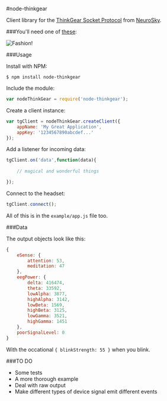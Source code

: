 #node-thinkgear

Client library for the [ThinkGear Socket Protocol](http://developer.neurosky.com/docs/lib/exe/fetch.php?media=app_notes:thinkgear_socket_protocol.pdf) from [NeuroSky](http://neurosky.com/). 

###You'll need one of [these](http://store.neurosky.com/products/mindwave-1):

![Fashion!](http://danielluxemburg.com/mindwave.png)

###Usage

Install with NPM:

```
$ npm install node-thinkgear
```


Include the module:

```javascript
var nodeThinkGear = require('node-thinkgear');
```

Create a client instance:

```javascript
var tgClient = nodeThinkGear.createClient({
	appName: 'My Great Application',
	appKey: '1234567890abcdef...'
});
```

Add a listener for incoming data:

```javascript
tgClient.on('data',function(data){
	
	// magical and wonderful things

});
```

Connect to the headset:

```javascript
tgClient.connect();
```

All of this is in the `example/app.js` file too.

###Data

The output objects look like this:

```javascript
{ 
	eSense: { 
		attention: 53, 
		meditation: 47 
	},
	eegPower: { 
		delta: 416474,
		theta: 33592,
		lowAlpha: 3877,
		highAlpha: 3142,
		lowBeta: 1569,
		highBeta: 3125,
		lowGamma: 3521,
		highGamma: 1451 
	},
	poorSignalLevel: 0 
}
```

With the occational `{ blinkStrength: 55 }` when you blink.

###TO DO

- Some tests
- A more thorough example
- Deal with raw output
- Make different types of device signal emit different events
